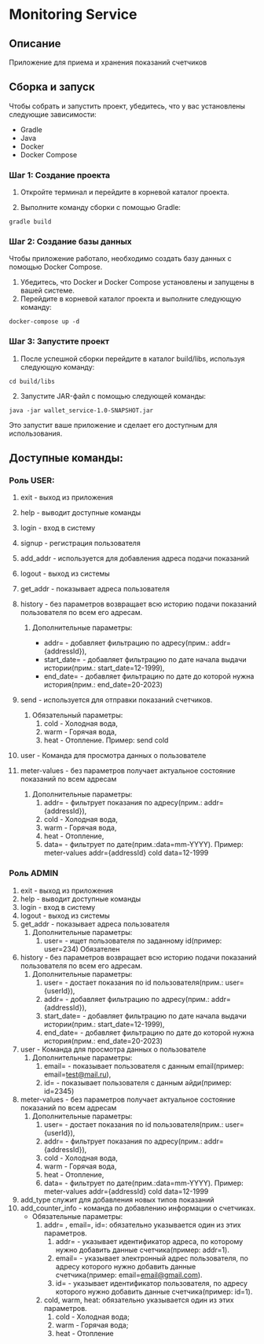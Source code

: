 # Monitoring Service

## Описание

Приложение для приема и хранения показаний счетчиков

## Сборка и запуск

Чтобы собрать и запустить проект, убедитесь, что у вас установлены следующие зависимости:

- Gradle
- Java
- Docker
- Docker Compose
  

### Шаг 1: Создание проекта

1. Откройте терминал и перейдите в корневой каталог проекта.

2. Выполните команду сборки с помощью Gradle:

```shell
gradle build
```
### Шаг 2: Создание базы данных
Чтобы приложение работало, необходимо создать базу данных с помощью Docker Compose.
1. Убедитесь, что Docker и Docker Compose установлены и запущены в вашей системе.
2. Перейдите в корневой каталог проекта и выполните следующую команду:
```shell
docker-compose up -d
```
### Шаг 3: Запустите проект

1. После успешной сборки перейдите в каталог build/libs, используя следующую команду:

```shell
cd build/libs
```

2. Запустите JAR-файл с помощью следующей команды:

```shell
java -jar wallet_service-1.0-SNAPSHOT.jar
```

Это запустит ваше приложение и сделает его доступным для использования.

## Доступные команды:

### Роль USER:

1. exit - выход из приложения
2. help - выводит доступные команды
3. login - вход в систему
4. signup - регистрация пользователя
5. add_addr - используется для добавления адреса подачи показаний
6. logout - выход из системы
7. get_addr - показывает адреса пользователя
8. history - без параметров возвращает всю историю подачи показаний пользователя по всем его адресам.
  
   1. Дополнительные параметры:

      - addr= - добавляет фильтрацию по адресу(прим.: addr={addressId}),
      - start_date= - добавляет фильтрацию по дате начала выдачи истории(прим.: start_date=12-1999),
      - end_date= - добавляет фильтрацию по дате до которой нужна история(прим.: end_date=20-2023)
9. send - используется для отправки показаний счетчиков. 
   1. Обязательный параметры: 
      1. cold - Холодная вода, 
      2. warm - Горячая вода, 
      3. heat - Отопление. Пример: send cold
10. user - Команда для просмотра данных о пользователе
11. meter-values - без параметров получает актуальное состояние показаний по всем адресам
    1. Дополнительные параметры:
       1. addr= - фильтрует показания по адресу(прим.: addr={addressId}),
       2. cold - Холодная вода,
       3. warm - Горячая вода,
       4. heat - Отопление,
       5. data= - фильтрует по дате(прим.:data=mm-YYYY).
                 Пример: meter-values addr={addressId} cold data=12-1999

### Роль ADMIN
1. exit - выход из приложения
2. help - выводит доступные команды
3. login - вход в систему
4. logout - выход из системы
5. get_addr - показывает адреса пользователя
   1. Дополнительные параметры:
      1. user= - ищет пользователя по заданному id(пример: user=234) Обязателен
6. history - без параметров возвращает всю историю подачи показаний пользователя по всем его адресам.
   1. Дополнительные параметры:
      1. user= - достает показания по id пользователя(прим.: user={userId}),
      2. addr= - добавляет фильтрацию по адресу(прим.: addr={addressId}),
      3. start_date= - добавляет фильтрацию по дате начала выдачи истории(прим.: start_date=12-1999),
      4. end_date= - добавляет фильтрацию по дате до которой нужна история(прим.: end_date=20-2023)
7. user - Команда для просмотра данных о пользователе
   1. Дополнительные параметры:
      1. email= - показывает пользователя с данным email(пример: email=test@mail.ru),
      2. id= - показывает пользователя с данным айди(пример: id=2345)
8. meter-values - без параметров получает актуальное состояние показаний по всем адресам
      1. Дополнительные параметры:
         1. user= - достает показания по id пользователя(прим.: user={userId}),
         2. addr= - фильтрует показания по адресу(прим.: addr={addressId}),
         3. cold - Холодная вода,
         4. warm - Горячая вода,
         5. heat - Отопление,
         6. data= - фильтрует по дате(прим.:data=mm-YYYY).
          Пример: meter-values addr={addressId} cold data=12-1999
9. add_type служит для добавления новых типов показаний
10. add_counter_info - команда по добавлению информации о счетчиках.
    - Обязательные параметры:
      1. addr= , email=, id=: обязательно указывается один из этих параметров.
         1. addr= - указывает идентификатор адреса, по которому нужно добавить данные счетчика(пример: addr=1).
         2. email= - указывает электронный адрес пользователя, по адресу которого нужно добавить данные счетчика(пример: email=email@gmail.com).
         3. id= - указывает идентификатор пользователя, по адресу которого нужно добавить данные счетчика(пример: id=1).
      2. cold, warm, heat: обязательно указывается один из этих параметров.
         1. cold - Холодная вода;
         2. warm - Горячая вода;
         3. heat - Отопление
         

